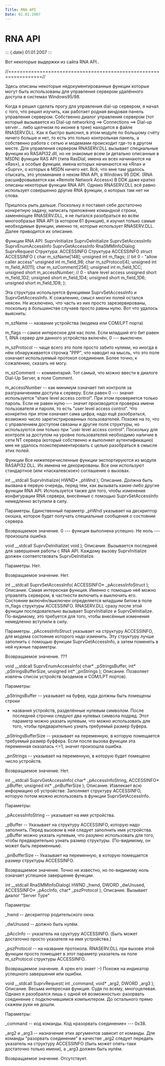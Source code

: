 ```yaml
---
Title: RNA API
Date: 01.01.2007
---
```



RNA API
=======

::: {.date}
01.01.2007
:::

Вот некоторые выдержки из сайта RNA API..

//==================================================================//

Здесь описаны некоторые недокументированные функции которые могут быть
использованы для управления сервером удалённого доступа в системах
Windows95/98.

Когда я решил сделать прогу для управления dial-up сервером, я начал с
того, что решил изучить, как работает родная виндовая панель управления
сервером. Собственно диалог управления сервером (тот который вызывается
из Dial-up networking ==\> Connections ==\> Dial-up server\... либо
щелчком по иконке в трее) находится в файле RNASERV.DLL. Как я быстро
выяснил, в этом модуле по большому счёту ничего больше и нет, то есть
это только контрольная панель, а собственно работа с сетью и модемами
происходит где-то в другом месте. Для управления сервером RNASERV.DLL
вызывает специальные функции из RASAPI32.dll, но не знакомые всем (и
детально описанные в MSDN) функции RAS API (типа RasDial, имена их всех
начинаются на «Ras»), а особые функции, имена которых начинаются на
«Rna» и «Suprv», о которых в MSDN ничего нет. Всё, что мне там удалось
отыскать, это упоминание о неком RNA API, в Windows 95 DDK. (RNA
расшифровывается как «Remote Network Access») В DDK даже кратко описаны
некоторые функции RNA API. Однако RNASERV.DLL всё равно использует
совершенно другие RNA функции, о которых там нет ни слова.

Пришлось рыть дальше. Поскольку я поставил себе достаточно конкретную
задачу, написать приложение командной строки, заменяющее RNASERV.DLL, я
не пытался разобраться во всём многообразье RNA API (в котором 61
функция), я изучил только самые необходимые функции, именно те, которые
использует RNASERV.DLL. Далее приводится их описание.

Функции RNA API:
SuprvInitialize
SuprvDeInitialize
SuprvSetAccessInfo
SuprvEnumAccessInfo
SuprvGetAccessInfo
RnaSMMInfoDialog
SuprvRequest
Структура:
ACCESSINFO
Структура ACCESSINFO
struct ACCESSINFO {
char m\_szName\[148\];
unsigned int m\_flags; // bit 0 - \"allow caller access\"
unsigned int m\_field\_98;
char m\_szProtocol\[4\];
unsigned int m\_field\_A0\[11\];
char m\_szComment\[256\];
unsigned int m\_field\_1CC;
unsigned short m\_accessNumber; // 0 - share level access
unsigned short m\_field\_1D2;
unsigned short m\_field\_1D4;
unsigned short m\_field\_1D6;
unsigned short m\_field\_1D8;
};

Эта структура используется функциями SuprvSetAccessInfo и
SuprvGetAccessInfo. К сожалению, смысл многих полей остался неясен. Не
исключено, что часть из них просто зарезервированы, поскольку в
большинстве случаев просто равны нулю. Вот что удалось выяснить:

m\_szName -- название устройства (модема или COM/LPT порта)

m\_flags -- самое интересное для нас поле. Если младший его бит равен 1,
RNA сервер для данного устройства включён, 0 --- выключен.

m\_szProtocol -- чаще всего это поле просто забито нулями, но иногда в
нём обнаруживается строчка \"PPP\", что наводит на мысль, что это поле
означает используемый протокол соединения. Более точно, к сожалению,
сказать не могу.

m\_szComment -- комментарий. Тот самый, что можно ввести в диалоге
Dial-Up Server, в поле Comment.

m\_accessNumber -- как минимум означает тип контроля за разграничением
доступа к серверу. Если равен 0 --- значит используется "share level
access control". При этом проверяется только пароль. Если не равен нулю
--- значит производится проверка имени пользователя и пароля, то есть
"user level access control". Что конкретно при этом означает сама цифра,
надо ещё разобраться, возможно число зарегистрированных пользователей.
Похоже на то, что с управлением доступом связаны и другие поля
структуры, но используются они только при "user level access control".
Поскольку для контроля за доступом на уровне пользователей необходимо
наличие в сети NT сервера (который собственно и выполняет
аутентификацию) мне не удалось поэкспериментировать с целью разобраться
в смысле этих полей.

Функции
Все нижеперечисленные функции экспортируются из модуля RASAPI32.DLL. Их
имнена не декорированы. Все они используют стандартное (или
«паскалевское») соглашение о вызовах.

int \_\_stdcall SuprvInitialize( HWND\* \_phWnd );
Описание. Должна быть вызвана в первую очередь, перед тем, как вызывать
какие-либо другие функции RNA API. Используется также для того, чтобы
изменения конфигурации RNA сервера, внесённые с помощью
SuprvSetAccessInfo немедленно вступили в силу.

Параметры. Единственный параметр \_phWnd указывает на дескриптор окошка,
которое будет получать специальные сообщения о состоянии сервера.

Возвращаемое значение. 0 --- функция выполнена успешно. Не ноль ---
произошла ошибка.

void \_\_stdcall SuprvDeInitialize( void );
Описание. Вызывается последней для завершения работы с RNA API. Каждому
вызову SuprvInitialize должен соответствовать SuprvDeInitialize.

Параметры. Нет.

Возвращаемое значение. Нет.

int \_\_stdcall SuprvSetAccessInfo( ACCESSINFO\* \_pAccessInfoStruct );
Описание. Самая интересная функция. Именно с помощью неё можно управлять
сервером, в частности включить и выключить его. Состояние
включён/выключен определяется младшим битом в поле m\_flags структуры
ACCESSINFO. RNASERV.DLL сразу после этой функции последовательно
вызывает SuprvInitialize и SuprvDeInitialize. По-видимому, это требуется
для того, чтобы внесённые изменения немедленно вступили в силу.

Параметры. \_pAccessInfoStruct указывает на структуру ACCESSINFO, для
модема состояние которого надо изменить. Эту структуру лучше заполнить с
помощью функции SuprvGetAccessInfo, а затем поменять в ней нужные
параметры.

Возвращаемое значение. ???

void \_\_stdcall SuprvEnumAccessInfo( char\* \_pStringsBuffer, int\*
\_pStringsBufferSize, unsigned int\* \_pnStrings );
Описание. Позволяет извлечь список устройств (модемов и COM/LPT
портов).

Параметры:

\_pStringsBuffer -- указывает на буфер, куда должны быть помещены строки
- названия устройств, разделённые нулевым символом. После последней
строчки следуют два нулевых символа подряд. Этот параметр можно указать
нулевым, что можно использовать для того, чтобы предварительно узнать
требуемый размер буфера.

\_pStringsBufferSize -- указывает на переменную, в которую помещается
требуемый размер буффера. Если после вызова функции эта переменная
оказалась \<=1, значит произошла ошибка.

\_pnStrings -- указывает на переменную, в которую будет помещено число
устройств.

Возвращаемое значение. Нет.

int \_\_stdcall SuprvGetAccessInfo( char\* \_pAccessInfoString,
ACCESSINFO\* \_pBuffer, unsigned int\* \_pnBufferSize );
Описание. Извлекает всю информацию об устройстве. Заполняет структуру
ACCESSINFO, которую потом можно использовать в функции
SuprvSetAccessInfo.

Параметры:

\_pAccessInfoString -- указывает на имя устройства.

\_pBuffer -- Указывает на структуру ACCESSINFO, которую надо заполнить.
Перед вызовом в ней следует заполнить имя устройства. \_pBuffer можно
указать нулевым, что разумно использовать для того, чтобы предварительно
узнать размер структуры. (По-видимому, он может быть переменным).

\_pnBufferSize -- Указывает на переменную, в которую помещается размер
структуры ACCESSINFO.

Возвращаемое значение. Точно не известно, но по-видимому ноль означает
успешное завершение функции.

int \_\_stdcall RnaSMMInfoDialog( HWND \_hwnd, DWORD \_dwUnused,
ACCESSINFO\* \_pAccInfo, char\* \_pszProtocol );
Описание. Вызывает диалог \"Server Type\"

Параметры:

\_hwnd -- дескриптор родительского окна.

\_dwUnused -- должно быть нулём.

\_pAccInfo -- указатель на сруктуру ACCESSINFO. (Быть может достаточно
просто указателя на имя устройства.)

\_pszProtocol -- на название протокола. RNASERV.DLL при вызове этой
функции просто помещает в этот параметр указатель на поле m\_szProtocol
структуры ACCESSINFO.

Возвращаемое значение. А хрен его знает :-) Похоже на индикатор
успешного завершения или ошибки.

void \_\_stdcall SuprvRequest( int \_command, void\* \_arg2, DWORD
\_arg3 );
Описание. Весьма интересная функция. Судя по всему, многоцелевая. Однако
я разобрался лишь с одной её возможностью: разорвать соединение с
подключившимся компьютером. До остального прямо скажем руки не дошли.

Параметры:

\_command -- код команды. Код «разорвать соединение» --- 0x38.

\_arg2 и \_arg3 -- назначение этих аргументов зависит от команды. Для
команды \"разорвать соединение\" в качестве \_arg2 следует передать
указатель на структуру ACCESSINFO (быть может опять-таки достаточно
только имени), а \_arg3 должен быть нулём.


Возвращаемое значение. Отсутствует.


